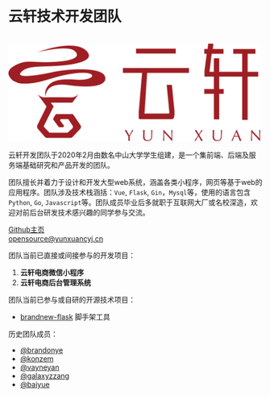# 云轩技术开发团队 <!-- {docsify-ignore} -->
<br/>

<img src="./assets/logo.png" width = "500" alt="图片名称" />

云轩开发团队于2020年2月由数名中山大学学生组建，是一个集前端、后端及服务端基础研究和产品开发的团队。

团队擅长并着力于设计和开发大型web系统，涵盖各类小程序，网页等基于web的应用程序。团队涉及技术栈涵括：`Vue`, `Flask`, `Gin`，`Mysql`等，使用的语言包含`Python`, `Go`, `Javascript`等。团队成员毕业后多就职于互联网大厂或名校深造，欢迎对前后台研发技术感兴趣的同学参与交流。

[Github主页](https://github.com/Yunxuan-Develop)  
opensource@yunxuancyj.cn

团队当前已直接或间接参与的开发项目：
1. **云轩电商微信小程序**  
2. **云轩电商后台管理系统**

团队当前已参与或自研的开源技术项目：

- [brandnew-flask](https://github.com/ysyisyourbrother/brandnew-flask) 脚手架工具

历史团队成员：
- [@brandonye](https://github.com/ysyisyourbrother)
- [@konzem](https://github.com/KONZEM)
- [@vayneyan](https://github.com/VayneYan)
- [@galaxyzzang](https://github.com/galaxyzzang)
- [@baiyue](https://github.com/baiyue990121)
